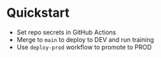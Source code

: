 # Quickstart
- Set repo secrets in GitHub Actions
- Merge to `main` to deploy to DEV and run training
- Use `deploy-prod` workflow to promote to PROD
